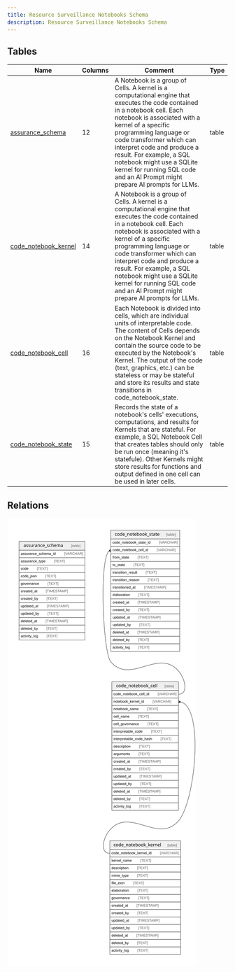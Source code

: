 ```yaml
---
title: Resource Surveillance Notebooks Schema
description: Resource Surveillance Notebooks Schema
---
```



## Tables

| Name                                            | Columns | Comment                                                                                                                                                                                                                                                                                                                                                                                                   | Type  |
| ----------------------------------------------- | ------- | --------------------------------------------------------------------------------------------------------------------------------------------------------------------------------------------------------------------------------------------------------------------------------------------------------------------------------------------------------------------------------------------------------- | ----- |
| [assurance_schema](/surveilr/reference/db/surveilr-code-notebooks-schema/assurance_schema)         | 12      | A Notebook is a group of Cells. A kernel is a computational engine that executes the code contained in a notebook cell.  Each notebook is associated with a kernel of a specific programming language or code transformer which can interpret  code and produce a result. For example, a SQL notebook might use a SQLite kernel for running SQL code and an AI Prompt  might prepare AI prompts for LLMs. | table |
| [code_notebook_kernel](/surveilr/reference/db/surveilr-code-notebooks-schema/code_notebook_kernel) | 14      | A Notebook is a group of Cells. A kernel is a computational engine that executes the code contained in a notebook cell.  Each notebook is associated with a kernel of a specific programming language or code transformer which can interpret  code and produce a result. For example, a SQL notebook might use a SQLite kernel for running SQL code and an AI Prompt  might prepare AI prompts for LLMs. | table |
| [code_notebook_cell](/surveilr/reference/db/surveilr-code-notebooks-schema/code_notebook_cell)     | 16      | Each Notebook is divided into cells, which are individual units of interpretable code.  The content of Cells depends on the Notebook Kernel and contain the source code to be  executed by the Notebook's Kernel. The output of the code (text, graphics, etc.) can be  stateless or may be stateful and store its results and state transitions in code_notebook_state.                                  | table |
| [code_notebook_state](/surveilr/reference/db/surveilr-code-notebooks-schema/code_notebook_state)   | 15      | Records the state of a notebook's cells' executions, computations, and results for Kernels that are stateful.  For example, a SQL Notebook Cell that creates tables should only be run once (meaning it's statefule).  Other Kernels might store results for functions and output defined in one cell can be used in later cells.                                                                         | table |

## Relations

![er](../../../../../assets/notebooks_schema.svg)
